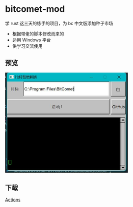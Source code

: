 # bitcomet-mod

学 rust 这三天的练手的项目，为 bc 中文版添加种子市场

- 根据带佬的脚本修改而来的
- 适用 Windows 平台
- 供学习交流使用

## 预览

<img src="./imgs/1.jpg" alt="预览" width="400px">

## 下载

[Actions](https://github.com/ltxhhz/bitcomet-mod/actions "在这下载")
